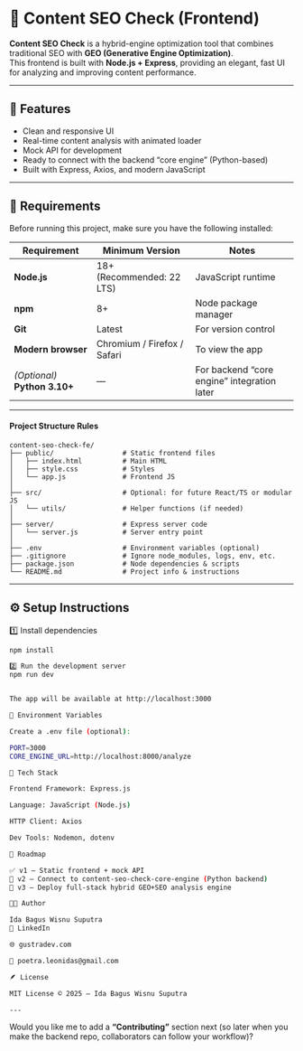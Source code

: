 # 🧠 Content SEO Check (Frontend)

**Content SEO Check** is a hybrid-engine optimization tool that combines traditional SEO with **GEO (Generative Engine Optimization)**.  
This frontend is built with **Node.js + Express**, providing an elegant, fast UI for analyzing and improving content performance.

---

## 🚀 Features

- Clean and responsive UI
- Real-time content analysis with animated loader
- Mock API for development
- Ready to connect with the backend “core engine” (Python-based)
- Built with Express, Axios, and modern JavaScript

---

## 🧩 Requirements

Before running this project, make sure you have the following installed:

| Requirement | Minimum Version | Notes |
|--------------|-----------------|-------|
| **Node.js** | 18+ (Recommended: 22 LTS) | JavaScript runtime |
| **npm** | 8+ | Node package manager |
| **Git** | Latest | For version control |
| **Modern browser** | Chromium / Firefox / Safari | To view the app |
| *(Optional)* **Python 3.10+** | — | For backend “core engine” integration later |

---

#### Project Structure Rules
```
content-seo-check-fe/
├── public/                 # Static frontend files
│   ├── index.html          # Main HTML
│   ├── style.css           # Styles
│   └── app.js              # Frontend JS
│
├── src/                    # Optional: for future React/TS or modular JS
│   └── utils/              # Helper functions (if needed)
│
├── server/                 # Express server code
│   └── server.js           # Server entry point
│
├── .env                    # Environment variables (optional)
├── .gitignore              # Ignore node_modules, logs, env, etc.
├── package.json            # Node dependencies & scripts
└── README.md               # Project info & instructions
```
---

## ⚙️ Setup Instructions

1️⃣ Install dependencies
```bash
npm install

2️⃣ Run the development server
npm run dev


The app will be available at http://localhost:3000

🔗 Environment Variables

Create a .env file (optional):

PORT=3000
CORE_ENGINE_URL=http://localhost:8000/analyze

🧬 Tech Stack

Frontend Framework: Express.js

Language: JavaScript (Node.js)

HTTP Client: Axios

Dev Tools: Nodemon, dotenv

🧠 Roadmap

✅ v1 — Static frontend + mock API
🔄 v2 — Connect to content-seo-check-core-engine (Python backend)
🔮 v3 — Deploy full-stack hybrid GEO+SEO analysis engine

👨‍💻 Author

Ida Bagus Wisnu Suputra
💼 LinkedIn

🌐 gustradev.com

📧 poetra.leonidas@gmail.com

🪶 License

MIT License © 2025 — Ida Bagus Wisnu Suputra

---
```
Would you like me to add a **“Contributing”** section next (so later when you make the backend repo, collaborators can follow your workflow)?
